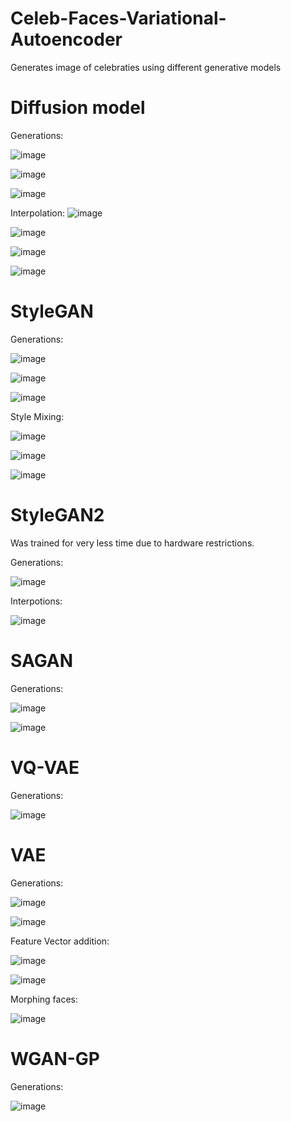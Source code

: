 # Celeb-Faces-Variational-Autoencoder
Generates image of celebraties using different generative models

# Diffusion model <br>

Generations:

![image](https://github.com/Zardian18/Celeb-Faces-Comparision/assets/106113538/c708d9c2-da4a-40cc-a398-d6d9b3ea0b76)

![image](https://github.com/Zardian18/Celeb-Faces-Comparision/assets/106113538/cc299552-9278-4eef-8c91-73cd396dc726)

![image](https://github.com/Zardian18/Celeb-Faces-Comparision/assets/106113538/5608f343-a606-4a44-bab3-cff80872076e)


Interpolation:
![image](https://github.com/Zardian18/Celeb-Faces-Comparision/assets/106113538/01be2b72-de74-45d2-90e4-944d84718b8e)

![image](https://github.com/Zardian18/Celeb-Faces-Comparision/assets/106113538/3215dcb3-baca-40a4-bfb4-8a13c12e240f)

![image](https://github.com/Zardian18/Celeb-Faces-Comparision/assets/106113538/11e1ba25-6457-4264-9f5b-8745f96f3ed0)

![image](https://github.com/Zardian18/Celeb-Faces-Comparision/assets/106113538/8edb6049-310b-45c0-95f6-64807b637ef4)

# StyleGAN <br>

Generations:

![image](https://github.com/Zardian18/Celeb-Faces-Comparision/assets/106113538/af219661-a322-471e-a631-ebfd5ea5d4bf)

![image](https://github.com/Zardian18/Celeb-Faces-Comparision/assets/106113538/45966c90-dd14-43e5-835e-315c89d4c423)

![image](https://github.com/Zardian18/Celeb-Faces-Comparision/assets/106113538/7366d3bb-08b6-4233-9c96-3221fffca0e5)



Style Mixing: 

![image](https://github.com/Zardian18/Celeb-Faces-Comparision/assets/106113538/8252ad43-49ce-40fc-a8dd-6022c8020664)

![image](https://github.com/Zardian18/Celeb-Faces-Comparision/assets/106113538/33619656-8931-43b7-bbf5-6e43c35fc691)

![image](https://github.com/Zardian18/Celeb-Faces-Comparision/assets/106113538/d313cd73-1cdd-4ab8-8953-d682f5e4d3e0)

# StyleGAN2 <br> 

Was trained for very less time due to hardware restrictions.

Generations:

![image](https://github.com/Zardian18/Celeb-Faces-Comparision/assets/106113538/dd5b7ca6-9ef7-4bcb-88c4-a40170c32bd5)

Interpotions:

![image](https://github.com/Zardian18/Celeb-Faces-Comparision/assets/106113538/f1c6b58a-c228-4d4b-a9cf-ca0643e9dcaf)

# SAGAN <br>

Generations:

![image](https://github.com/Zardian18/Celeb-Faces-Comparision/assets/106113538/c30250dc-f728-4216-b0fc-f0d07b30f6c8)

![image](https://github.com/Zardian18/Celeb-Faces-Comparision/assets/106113538/14458f7f-6c4d-4817-b486-49c8679b8fd9)


# VQ-VAE <br>

Generations:

![image](https://github.com/Zardian18/Celeb-Faces-Comparision/assets/106113538/be80ce01-117a-4451-834a-eea14cb7872b)


# VAE <br>

Generations:

![image](https://github.com/Zardian18/Celeb-Faces-Comparision/assets/106113538/0851c974-7309-418e-99a1-ad8113e45111)

![image](https://github.com/Zardian18/Celeb-Faces-Comparision/assets/106113538/729bb36c-d33f-4266-b926-827cbf0a7a53)


Feature Vector addition:

![image](https://github.com/Zardian18/Celeb-Faces-Comparision/assets/106113538/a66137ee-4093-4cac-bed1-d8105b98da6a)

![image](https://github.com/Zardian18/Celeb-Faces-Comparision/assets/106113538/6b4bea24-d045-40a1-9535-6a00c18f0307)

Morphing faces:

![image](https://github.com/Zardian18/Celeb-Faces-Comparision/assets/106113538/06bde0b4-8467-4168-9f63-2a998fbcf657)


# WGAN-GP <br>

Generations:

![image](https://github.com/Zardian18/Celeb-Faces-Comparision/assets/106113538/330c1e03-54a9-4717-b107-834249c580fd)


